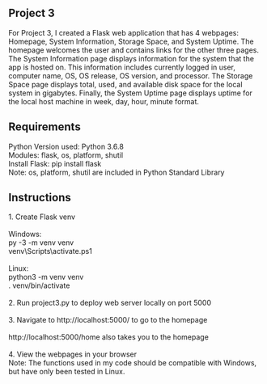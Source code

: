 <h2> Project 3 </h2>
<p>
  For Project 3, I created a Flask web application that has 4 webpages: Homepage, System Information, Storage Space, and System Uptime. The homepage welcomes the user and contains links for the other three pages. The System Information page displays information for the system that the app is hosted on. This information includes currently logged in user, computer name, OS, OS release, OS version, and processor. The Storage Space page displays total, used, and available disk space for the local system in gigabytes. Finally, the System Uptime page displays uptime for the local host machine in week, day, hour, minute format. 
  </p>
<h2> Requirements </h2>

Python Version used: Python 3.6.8 <br>
Modules: flask, os, platform, shutil <br>
Install Flask: pip install flask <br>
Note: os, platform, shutil are included in Python Standard Library <br>

<h2> Instructions </h2>
1. Create Flask venv
<br><br>
     Windows: <br>
     py -3 -m venv venv <br>
     venv\Scripts\activate.ps1 <br>
<br>  
  Linux: <br>
  python3 -m venv venv <br>
  . venv/bin/activate <br><br>
2. Run project3.py to deploy web server locally on port 5000 <br><br>
3. Navigate to http://localhost:5000/ to go to the homepage <br><br>
   http://localhost:5000/home also takes you to the homepage <br><br>
4. View the webpages in your browser
  <br>
Note: The functions used in my code should be compatible with Windows, but have only been tested in Linux.
